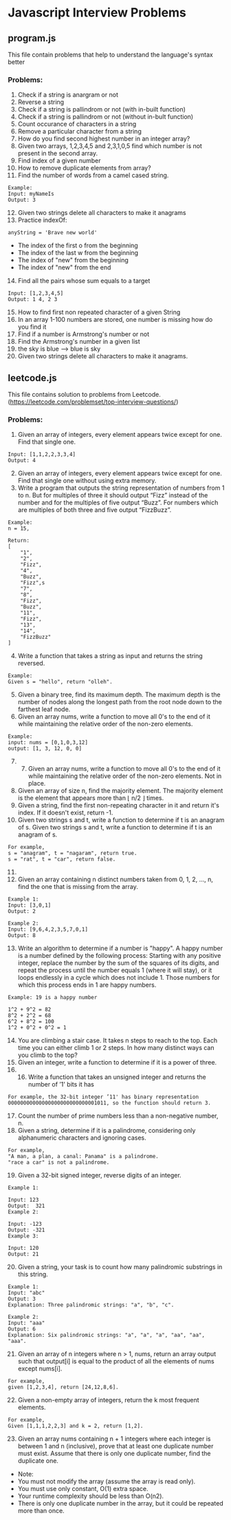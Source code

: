 # Javascript Interview Problems

## program.js
This file contain problems that help to understand the language's syntax better

### Problems:
1. Check if a string is anargram or not
2. Reverse a string
3. Check if a string is pallindrom or not (with in-built function)
4. Check if a string is pallindrom or not (without in-bult function)
5. Count occurance of characters in a string
6. Remove a particular character from a string
7. How do you find second highest number in an integer array?
8. Given two arrays, 1,2,3,4,5 and 2,3,1,0,5 find which number is not present in the second array.
9. Find index of a given number
10. How to remove duplicate elements from array?
11. Find the number of words from a camel cased string.
```
Example:
Input: myNameIs
Output: 3
```
12. Given two strings delete all characters to make it anagrams
13. Practice indexOf:
```
anyString = 'Brave new world'

```
* The index of the first o from the beginning
* The index of the last w from the beginning
* The index of "new" from the beginning
* The index of "new" from the end

14. Find all the pairs whose sum equals to a target
```
Input: [1,2,3,4,5]
Output: 1 4, 2 3
```
15. How to find first non repeated character of a given String
16. In an array 1-100 numbers are stored, one number is missing how do you find it
17. Find if a number is Armstrong's number or not
18. Find the Armstrong's number in a given list
19. the sky is blue --> blue is sky
20. Given two strings delete all characters to make it anagrams.


## leetcode.js

This file contains solution to problems from Leetcode. (https://leetcode.com/problemset/top-interview-questions/)

### Problems:
1. Given an array of integers, every element appears twice except for one. Find that single one.
```
Input: [1,1,2,2,3,3,4]
Output: 4
```
2. Given an array of integers, every element appears twice except for one. Find that single one without using extra memory.
3. Write a program that outputs the string representation of numbers from 1 to n.
But for multiples of three it should output “Fizz” instead of the number and for the multiples of five output “Buzz”. For numbers which are multiples of both three and five output “FizzBuzz”.

```
Example:
n = 15,

Return:
[
    "1",
    "2",
    "Fizz",
    "4",
    "Buzz",
    "Fizz",s
    "7",
    "8",
    "Fizz",
    "Buzz",
    "11",
    "Fizz",
    "13",
    "14",
    "FizzBuzz"
]
```
4. Write a function that takes a string as input and returns the string reversed.
```
Example:
Given s = "hello", return "olleh".
```
5. Given a binary tree, find its maximum depth.
The maximum depth is the number of nodes along the longest path from the root node down to the farthest leaf node.
6. Given an array nums, write a function to move all 0's to the end of it while maintaining the relative order of the non-zero elements.
```
Example:
input: nums = [0,1,0,3,12]
output: [1, 3, 12, 0, 0]
```
7. 7. Given an array nums, write a function to move all 0's to the end of it while maintaining the relative order of the non-zero elements. Not in place.
8. Given an array of size n, find the majority element. The majority element is the element that appears more than ⌊ n/2 ⌋ times.
9. Given a string, find the first non-repeating character in it and return it's index. If it doesn't exist, return -1.
10. Given two strings s and t, write a function to determine if t is an anagram of s. Given two strings s and t, write a function to determine if t is an anagram of s.
```
For example,
s = "anagram", t = "nagaram", return true.
s = "rat", t = "car", return false.
```
11.
12. Given an array containing n distinct numbers taken from 0, 1, 2, ..., n, find the one that is missing from the array.
```
Example 1:
Input: [3,0,1]
Output: 2

Example 2:
Input: [9,6,4,2,3,5,7,0,1]
Output: 8
```
13. Write an algorithm to determine if a number is "happy".
A happy number is a number defined by the following process: Starting with any positive integer, replace the number by the sum of the squares of its digits, and repeat the process until the number equals 1 (where it will stay), or it loops endlessly in a cycle which does not include 1. Those numbers for which this process ends in 1 are happy numbers.
```
Example: 19 is a happy number

1^2 + 9^2 = 82
8^2 + 2^2 = 68
6^2 + 8^2 = 100
1^2 + 0^2 + 0^2 = 1
```
14. You are climbing a stair case. It takes n steps to reach to the top.
Each time you can either climb 1 or 2 steps. In how many distinct ways can you climb to the top?
15. Given an integer, write a function to determine if it is a power of three.
16. 16. Write a function that takes an unsigned integer and returns the number of ’1' bits it has
```
For example, the 32-bit integer ’11' has binary representation 00000000000000000000000000001011, so the function should return 3.
```
17. Count the number of prime numbers less than a non-negative number, n.
18. Given a string, determine if it is a palindrome, considering only alphanumeric characters and ignoring cases.
```
For example,
"A man, a plan, a canal: Panama" is a palindrome.
"race a car" is not a palindrome.
```
19. Given a 32-bit signed integer, reverse digits of an integer.
```
Example 1:

Input: 123
Output:  321
Example 2:

Input: -123
Output: -321
Example 3:

Input: 120
Output: 21
```
20. Given a string, your task is to count how many palindromic substrings in this string.
```
Example 1:
Input: "abc"
Output: 3
Explanation: Three palindromic strings: "a", "b", "c".

Example 2:
Input: "aaa"
Output: 6
Explanation: Six palindromic strings: "a", "a", "a", "aa", "aa", "aaa".
```
21. Given an array of n integers where n > 1, nums, return an array output such that output[i] is equal to the product of all the elements of nums except nums[i].
```
For example,
given [1,2,3,4], return [24,12,8,6].
```
22. Given a non-empty array of integers, return the k most frequent elements.
```
For example,
Given [1,1,1,2,2,3] and k = 2, return [1,2].
```
23. Given an array nums containing n + 1 integers where each integer is between 1 and n (inclusive), prove that at least one duplicate number must exist. Assume that there is only one duplicate number, find the duplicate one.

- Note:
- You must not modify the array (assume the array is read only).
- You must use only constant, O(1) extra space.
- Your runtime complexity should be less than O(n2).
- There is only one duplicate number in the array, but it could be repeated more than once.
